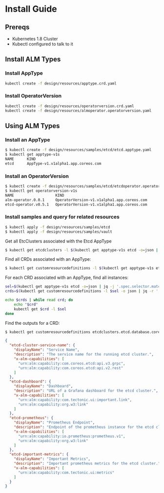 # Install Guide

## Prereqs

 - Kubernetes 1.8 Cluster
 - Kubectl configured to talk to it

## Install ALM Types


### Install AppType

```sh
kubectl create -f design/resources/apptype.crd.yaml
```

### Install OperatorVersion

```sh
kubectl create -f design/resources/operatorversion.crd.yaml
kubectl create -f design/resources/almoperator.operatorversion.yaml
```

## Using ALM Types

### Install an AppType

```sh
$ kubectl create -f design/resources/samples/etcd/etcd.apptype.yaml
$ kubectl get apptype-v1s
NAME      KIND
etcd      AppType-v1.v1alpha1.app.coreos.com
```

### Install an OperatorVersion

```sh
$ kubectl create -f design/resources/samples/etcd/etcdoperator.operatorversion.yaml
$ kubectl get operatorversion-v1s
NAME                   KIND
alm-operator.0.0.1     OperatorVersion-v1.v1alpha1.app.coreos.com
etcd-operator.v0.5.1   OperatorVersion-v1.v1alpha1.app.coreos.com
```

### Install samples and query for related resources
```sh
$ kubectl apply -f design/resources/samples/etcd
$ kubectl apply -f design/resources/samples/vault
```

Get all EtcClusters associated with the Etcd AppType

```sh
$ kubectl get etcdclusters -l $(kubectl get apptype-v1s etcd -o=json | jq -j '.spec.selector.matchLabels | to_entries | .[] | "\(.key)=\(.value),"' | rev | cut -c 2- | rev)
``` 

Find all CRDs associated with an AppType:
```sh
$ kubectl get customresourcedefinitions -l $(kubectl get apptype-v1s etcd -o=json | jq -j '.spec.selector.matchLabels | to_entries | .[] | "\(.key)=\(.value),"' | rev | cut -c 2- | rev)
```

For each CRD associated with an AppType, find all instances:
```sh
sel=$(kubectl get apptype-v1s etcd -o=json | jq -j '.spec.selector.matchLabels | to_entries | .[] | "\(.key)=\(.value),"' | rev | cut -c 2- | rev) 
crds=$(kubectl get customresourcedefinitions -l $sel -o json | jq -r '.items[].spec.names.plural')

echo $crds | while read crd; do
    echo "$crd"
    kubectl get $crd -l $sel
done
```

Find the outputs for a CRD:

```sh
$ kubectl get customresourcedefinitions etcdclusters.etcd.database.coreos.com -o jsonpath='{.metadata.annotations.outputs}' | jq
```
```json
{
  "etcd-cluster-service-name": {
    "displayName": "Service Name",
    "description": "The service name for the running etcd cluster.",
    "x-alm-capabilities": [
      "urn:alm:capability:com.coreos.etcd:api.v3.grpc",
      "urn:alm:capability:com.coreos.etcd:api.v2.rest"
    ]
  },
  "etcd-dashboard": {
    "displayName": "Dashboard",
    "description": "URL of a Grafana dashboard for the etcd cluster.",
    "x-alm-capabilities": [
      "urn:alm:capability:com.tectonic.ui:important.link",
      "urn:alm:capability:org.w3:link"
    ]
  },
  "etcd-prometheus": {
    "displayName": "Prometheus Endpoint",
    "description": "Endpoint of the prometheus instance for the etcd cluster.",
    "x-alm-capabilities": [
      "urn:alm:capability:io.prometheus:prometheus.v1",
      "urn:alm:capability:org.w3:link"
    ]
  },
  "etcd-important-metrics": {
    "displayName": "Important Metrics",
    "description": "Important prometheus metrics for the etcd cluster.",
    "x-alm-capabilities": [
      "urn:alm:capability:com.tectonic.ui:metrics"
    ]
  }
}
```
